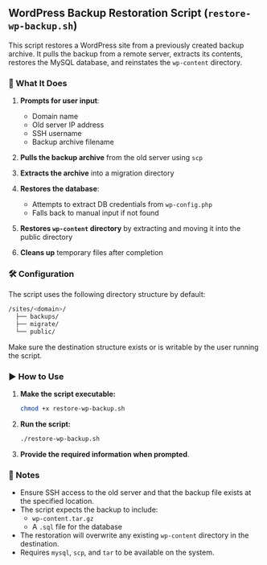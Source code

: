 ## WordPress Backup Restoration Script (`restore-wp-backup.sh`)

This script restores a WordPress site from a previously created backup archive. It pulls the backup from a remote server, extracts its contents, restores the MySQL database, and reinstates the `wp-content` directory.

### :file_folder: What It Does

1. **Prompts for user input**:  
   - Domain name  
   - Old server IP address  
   - SSH username  
   - Backup archive filename

2. **Pulls the backup archive** from the old server using `scp`  
3. **Extracts the archive** into a migration directory  
4. **Restores the database**:  
   - Attempts to extract DB credentials from `wp-config.php`  
   - Falls back to manual input if not found  
5. **Restores `wp-content` directory** by extracting and moving it into the public directory  
6. **Cleans up** temporary files after completion

### :hammer_and_wrench: Configuration

The script uses the following directory structure by default:

```bash
/sites/<domain>/
  ├── backups/
  ├── migrate/
  └── public/
```

Make sure the destination structure exists or is writable by the user running the script.

### :arrow_forward: How to Use

1. **Make the script executable:**

   ```bash
   chmod +x restore-wp-backup.sh
   ```

2. **Run the script:**

   ```bash
   ./restore-wp-backup.sh
   ```

3. **Provide the required information when prompted**.

### :pushpin: Notes

- Ensure SSH access to the old server and that the backup file exists at the specified location.  
- The script expects the backup to include:
  - `wp-content.tar.gz`
  - A `.sql` file for the database  
- The restoration will overwrite any existing `wp-content` directory in the destination.  
- Requires `mysql`, `scp`, and `tar` to be available on the system.
